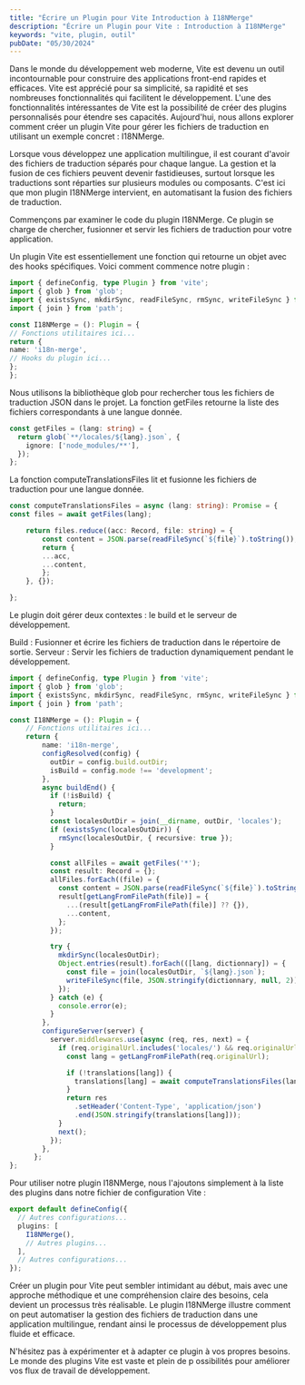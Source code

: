 ```yaml
---
title: "Écrire un Plugin pour Vite Introduction à I18NMerge"
description: "Écrire un Plugin pour Vite : Introduction à I18NMerge"
keywords: "vite, plugin, outil"
pubDate: "05/30/2024"
---
```


Dans le monde du développement web moderne, Vite est devenu un outil incontournable pour construire des applications front-end rapides et efficaces. Vite est apprécié pour sa simplicité, sa rapidité et ses nombreuses fonctionnalités qui facilitent le développement. L'une des fonctionnalités intéressantes de Vite est la possibilité de créer des plugins personnalisés pour étendre ses capacités. Aujourd'hui, nous allons explorer comment créer un plugin Vite pour gérer les fichiers de traduction en utilisant un exemple concret : I18NMerge.

Lorsque vous développez une application multilingue, il est courant d'avoir des fichiers de traduction séparés pour chaque langue. La gestion et la fusion de ces fichiers peuvent devenir fastidieuses, surtout lorsque les traductions sont réparties sur plusieurs modules ou composants. C'est ici que mon plugin I18NMerge intervient, en automatisant la fusion des fichiers de traduction.

Commençons par examiner le code du plugin I18NMerge. Ce plugin se charge de chercher, fusionner et servir les fichiers de traduction pour votre application.

Un plugin Vite est essentiellement une fonction qui retourne un objet avec des hooks spécifiques. Voici comment commence notre plugin :

```typescript
import { defineConfig, type Plugin } from 'vite';
import { glob } from 'glob';
import { existsSync, mkdirSync, readFileSync, rmSync, writeFileSync } from 'fs';
import { join } from 'path';

const I18NMerge = (): Plugin = {
// Fonctions utilitaires ici...
return {
name: 'i18n-merge',
// Hooks du plugin ici...
};
};
```

Nous utilisons la bibliothèque glob pour rechercher tous les fichiers de traduction JSON dans le projet. La fonction getFiles retourne la liste des fichiers correspondants à une langue donnée.

```typescript
const getFiles = (lang: string) = {
  return glob(`**/locales/${lang}.json`, {
    ignore: ['node_modules/**'],
  });
};
```

La fonction computeTranslationsFiles lit et fusionne les fichiers de traduction pour une langue donnée.

```typescript
const computeTranslationsFiles = async (lang: string): Promise = {
const files = await getFiles(lang);

    return files.reduce((acc: Record, file: string) = {
        const content = JSON.parse(readFileSync(`${file}`).toString());
        return {
        ...acc,
        ...content,
        };
    }, {});

};
```

Le plugin doit gérer deux contextes : le build et le serveur de développement.

Build : Fusionner et écrire les fichiers de traduction dans le répertoire de sortie.
Serveur : Servir les fichiers de traduction dynamiquement pendant le développement.

```typescript
import { defineConfig, type Plugin } from 'vite';
import { glob } from 'glob';
import { existsSync, mkdirSync, readFileSync, rmSync, writeFileSync } from 'fs';
import { join } from 'path';

const I18NMerge = (): Plugin = {
    // Fonctions utilitaires ici...
    return {
        name: 'i18n-merge',
        configResolved(config) {
          outDir = config.build.outDir;
          isBuild = config.mode !== 'development';
        },
        async buildEnd() {
          if (!isBuild) {
            return;
          }
          const localesOutDir = join(__dirname, outDir, 'locales');
          if (existsSync(localesOutDir)) {
            rmSync(localesOutDir, { recursive: true });
          }

          const allFiles = await getFiles('*');
          const result: Record = {};
          allFiles.forEach((file) = {
            const content = JSON.parse(readFileSync(`${file}`).toString());
            result[getLangFromFilePath(file)] = {
              ...(result[getLangFromFilePath(file)] ?? {}),
              ...content,
            };
          });

          try {
            mkdirSync(localesOutDir);
            Object.entries(result).forEach(([lang, dictionnary]) = {
              const file = join(localesOutDir, `${lang}.json`);
              writeFileSync(file, JSON.stringify(dictionnary, null, 2));
            });
          } catch (e) {
            console.error(e);
          }
        },
        configureServer(server) {
          server.middlewares.use(async (req, res, next) = {
            if (req.originalUrl.includes('locales/') && req.originalUrl.endsWith('.json')) {
              const lang = getLangFromFilePath(req.originalUrl);

              if (!translations[lang]) {
                translations[lang] = await computeTranslationsFiles(lang);
              }
              return res
                .setHeader('Content-Type', 'application/json')
                .end(JSON.stringify(translations[lang]));
            }
            next();
          });
        },
      };
};
```

Pour utiliser notre plugin I18NMerge, nous l'ajoutons simplement à la liste des plugins dans notre fichier de configuration Vite :

```typescript
export default defineConfig({
  // Autres configurations...
  plugins: [
    I18NMerge(),
    // Autres plugins...
  ],
  // Autres configurations...
});
```

Créer un plugin pour Vite peut sembler intimidant au début, mais avec une approche méthodique et une compréhension claire des besoins, cela devient un processus très réalisable. Le plugin I18NMerge illustre comment on peut automatiser la gestion des fichiers de traduction dans une application multilingue, rendant ainsi le processus de développement plus fluide et efficace.

N'hésitez pas à expérimenter et à adapter ce plugin à vos propres besoins. Le monde des plugins Vite est vaste et plein de p ossibilités pour améliorer vos flux de travail de développement.
